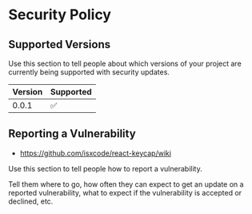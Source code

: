 # Security Policy

## Supported Versions

Use this section to tell people about which versions of your project are
currently being supported with security updates.

| Version | Supported          |
| ------- | ------------------ |
| 0.0.1   | :white_check_mark: |

## Reporting a Vulnerability

- https://github.com/isxcode/react-keycap/wiki

Use this section to tell people how to report a vulnerability.

Tell them where to go, how often they can expect to get an update on a
reported vulnerability, what to expect if the vulnerability is accepted or
declined, etc.